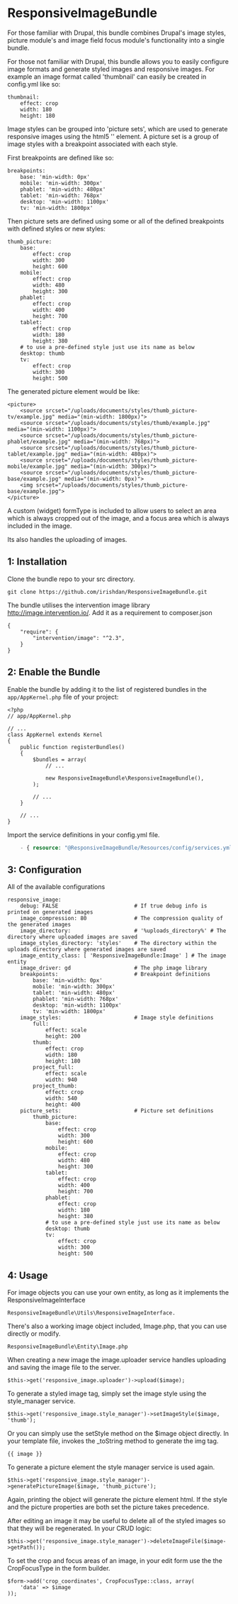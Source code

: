 # ResponsiveImageBundle

For those familiar with Drupal, this bundle combines Drupal's image styles, picture module's and image field focus module's functionality 
into a single bundle.

For those not familiar with Drupal, this bundle allows you to easily configure image formats and generate styled images and responsive images. For example an image format called 'thumbnail'
can easily be created in config.yml like so: 

```
thumbnail:
    effect: crop
    width: 180
    height: 180
```

Image styles can be grouped into 'picture sets', which are used to generate responsive images using the html5 '<picture>' element.
A picture set is a group of image styles with a breakpoint associated with each style.

First breakpoints are defined like so:

```
breakpoints:
    base: 'min-width: 0px'
    mobile: 'min-width: 300px'
    phablet: 'min-width: 480px'
    tablet: 'min-width: 768px'
    desktop: 'min-width: 1100px'
    tv: 'min-width: 1800px'
```

Then picture sets are defined using some or all of the defined breakpoints with defined styles or new styles:

```
thumb_picture:
    base:
        effect: crop
        width: 300
        height: 600
    mobile:
        effect: crop
        width: 480
        height: 300
    phablet:
        effect: crop
        width: 400
        height: 700
    tablet:
        effect: crop
        width: 180
        height: 380
    # to use a pre-defined style just use its name as below
    desktop: thumb
    tv:
        effect: crop
        width: 300
        height: 500
```
The generated picture element would be like:

```
<picture>
    <source srcset="/uploads/documents/styles/thumb_picture-tv/example.jpg" media="(min-width: 1800px)">
    <source srcset="/uploads/documents/styles/thumb/example.jpg" media="(min-width: 1100px)">
    <source srcset="/uploads/documents/styles/thumb_picture-phablet/example.jpg" media="(min-width: 768px)">
    <source srcset="/uploads/documents/styles/thumb_picture-tablet/example.jpg" media="(min-width: 480px)">
    <source srcset="/uploads/documents/styles/thumb_picture-mobile/example.jpg" media="(min-width: 300px)">
    <source srcset="/uploads/documents/styles/thumb_picture-base/example.jpg" media="(min-width: 0px)">
    <img srcset="/uploads/documents/styles/thumb_picture-base/example.jpg">
</picture>
```

A custom (widget) formType is included to allow users to select an area which is always cropped out of the image, and a focus area which is always included in the image.

Its also handles the uploading of images.

1: Installation
---------------------------

Clone the bundle repo to your src directory.
```
git clone https://github.com/irishdan/ResponsiveImageBundle.git
```

The bundle utilises the intervention image library http://image.intervention.io/. Add it as a requirement to composer.json
```
{
    "require": {
        "intervention/image": "^2.3",
    }
}
```

2: Enable the Bundle
-------------------------

Enable the bundle by adding it to the list of registered bundles
in the `app/AppKernel.php` file of your project:

```
<?php
// app/AppKernel.php

// ...
class AppKernel extends Kernel
{
    public function registerBundles()
    {
        $bundles = array(
            // ...

            new ResponsiveImageBundle\ResponsiveImageBundle(),
        );

        // ...
    }

    // ...
}
```

Import the service definitions in your config.yml file.
```php
    - { resource: "@ResponsiveImageBundle/Resources/config/services.yml" }
```


3: Configuration
---------------------------

All of the available configurations
```
responsive_image:
    debug: FALSE                        # If true debug info is printed on generated images
    image_compression: 80               # The compression quality of the generated images
    image_directory:                    # '%uploads_directory%' # The directory where uploaded images are saved
    image_styles_directory: 'styles'    # The directory within the uploads directory where generated images are saved
    image_entity_class: [ 'ResponsiveImageBundle:Image' ] # The image entity
    image_driver: gd                    # The php image library
    breakpoints:                        # Breakpoint definitions
        base: 'min-width: 0px'
        mobile: 'min-width: 300px'
        tablet: 'min-width: 480px'
        phablet: 'min-width: 768px'
        desktop: 'min-width: 1100px'
        tv: 'min-width: 1800px'
    image_styles:                       # Image style definitions
        full:
            effect: scale
            height: 200
        thumb:
            effect: crop
            width: 180
            height: 180
        project_full:
            effect: scale
            width: 940
        project_thumb:
            effect: crop
            width: 540
            height: 400
    picture_sets:                       # Picture set definitions
        thumb_picture:
            base:
                effect: crop
                width: 300
                height: 600
            mobile:
                effect: crop
                width: 480
                height: 300
            tablet:
                effect: crop
                width: 400
                height: 700
            phablet:
                effect: crop
                width: 180
                height: 380
            # to use a pre-defined style just use its name as below
            desktop: thumb
            tv:
                effect: crop
                width: 300
                height: 500
```


4: Usage
---------------------------

For image objects you can use your own entity, as long as it implements the ResponsiveImageInterface
```
ResponsiveImageBundle\Utils\ResponsiveImageInterface.
```
There's also a working image object included, Image.php, that you can use directly or modify.
```
ResponsiveImageBundle\Entity\Image.php
```

When creating a new image the image.uploader service handles uploading and saving the image file to the server.
```
$this->get('responsive_image.uploader')->upload($image);
```

To generate a styled image tag, simply set the image style using the style_manager service.
```
$this->get('responsive_image.style_manager')->setImageStyle($image, 'thumb');
```
Or you can simply use the setStyle method on the $image object directly. In your template file, invokes the _toString method to generate the img tag.

```
{{ image }}
```

To generate a picture element the style manager service is used again.
```
$this->get('responsive_image.style_manager')->generatePictureImage($image, 'thumb_picture');
```
Again, printing the object will generate the picture element html. If the style and the picture properties are both set the picture takes precedence.

After editing an image it may be useful to delete all of the styled images so that they will be regenerated.
In your CRUD logic:
```
$this->get('responsive_image.style_manager')->deleteImageFile($image->getPath());
```

To set the crop and focus areas of an image, in your edit form use the the CropFocusType in the form builder.
```
$form->add('crop_coordinates', CropFocusType::class, array(
    'data' => $image
));
```